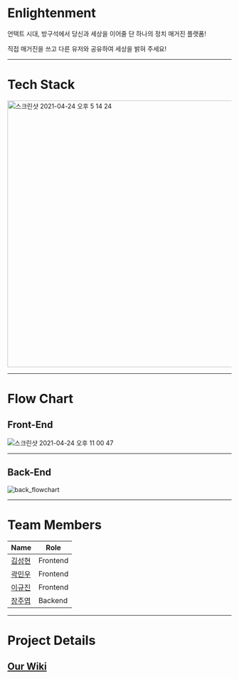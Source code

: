 # Enlightenment
언택트 시대, 방구석에서 당신과 세상을 이어줄 단 하나의 정치 매거진 플랫폼!

직접 매거진을 쓰고 다른 유저와 공유하여 세상을 밝혀 주세요!
<hr/>

# Tech Stack

<img width="600" alt="스크린샷 2021-04-24 오후 5 14 24" src="https://user-images.githubusercontent.com/68889506/115952411-a9b9e180-a520-11eb-9845-80a8526e0243.png">
<hr/>

# Flow Chart
## Front-End
![스크린샷 2021-04-24 오후 11 00 47](https://user-images.githubusercontent.com/68889506/115961469-6deb4000-a551-11eb-8e36-5fdb5995cb4a.png)
<hr/>

## Back-End
![back_flowchart](https://user-images.githubusercontent.com/68889506/115961227-742cec80-a550-11eb-9789-0902e252ae6d.gif)
<hr/>

# Team Members
| Name | Role |
| ----------- | ----------- |
| [김성현](https://github.com/constate93) | Frontend |
| [곽민우](https://github.com/asdf0948) | Frontend |
| [이규진](https://github.com/dlrbwls0302) | Frontend |
| [장주엽](https://github.com/jangjuyeop) | Backend |
<hr/>

# Project Details
## [Our Wiki](https://github.com/codestates/pickme_client/wiki)
